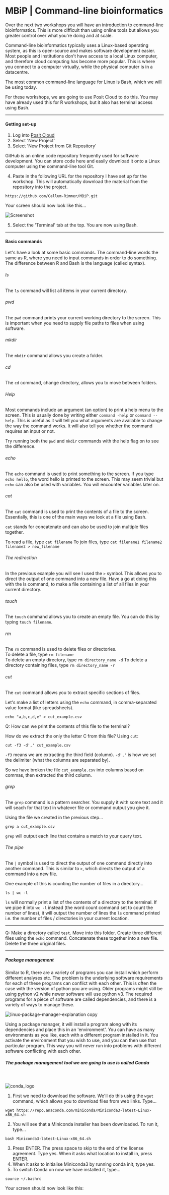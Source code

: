 # MBiP | Command-line bioinformatics

Over the next two workshops you will have an introduction to command-line bioinformatics. This is more difficult than using online tools but allows you greater control over what you're doing and at scale.

Command-line bioinformatics typically uses a Linux-based operating system, as this is open-source and makes software development easier. Most people and institutions don't have access to a local Linux computer, and therefore cloud computing has become more popular. This is where you connect to a computer virtually, while the physical computer is in a datacentre.

The most common command-line language for Linux is Bash, which we will be using today.

For these workshops, we are going to use Posit Cloud to do this. You may have already used this for R workshops, but it also has terminal access using Bash.

___

#### Getting set-up

1. Log into [Posit Cloud](https://login.posit.cloud/login?redirect=%2Foauth%2Fauthorize%3Fredirect_uri%3Dhttps%253A%252F%252Fposit.cloud%252Flogin%26client_id%3Dposit-cloud%26response_type%3Dcode%26show_auth%3D0%26show_login%3D1)
2. Select 'New Project'
3. Select 'New Project from Git Repository'

GitHub is an online code repository frequently used for software development. You can store code here and easily download it onto a Linux computer using the command-line tool Git.

4. Paste in the following URL for the repository I have set up for the workshop. This will automatically download the material from the repository into the project.

```
https://github.com/Callum-Rimmer/MBiP.git
```
Your screen should now look like this...

![Screenshot](https://user-images.githubusercontent.com/72881801/226890032-f2cd9eec-3639-459e-8e1b-55b0c21ef202.png)

5. Select the 'Terminal' tab at the top. You are now using Bash.

___

#### Basic commands

Let's have a look at some basic commands. The command-line words the same as R, where you need to input commands in order to do something. The difference between R and Bash is the language (called syntax).

###### ls

The `ls` command will list all items in your current directory.

###### pwd

The `pwd` command prints your current working directory to the screen. This is important when you need to supply file paths to files when using software.

###### mkdir

The `mkdir` command allows you create a folder.

###### cd

The `cd` command, change directory, allows you to move between folders.

###### Help

Most commands include an argument (an option) to print a help menu to the screen. This is usually done by writing either `command -help` or `command --help`. This is useful as it will tell you what arguments are available to change the way the command works. It will also tell you whether the command requires an input or not.

Try running both the `pwd` and `mkdir` commands with the help flag on to see the difference.

###### echo

The `echo` command is used to print something to the screen. If you type `echo hello`, the word hello is printed to the screen. This may seem trivial but `echo` can also be used with variables. You will encounter variables later on.

###### cat

The `cat` command is used to print the contents of a file to the screen. Essentially, this is one of the main ways we look at a file using Bash.

`cat` stands for concatenate and can also be used to join multiple files together.

To read a file, type `cat filename`
To join files, type `cat filename1 filename2 filename3 > new_filename`

###### The redirection

In the previous example you will see I used the `>` symbol. This allows you to direct the output of one command into a new file. Have a go at doing this with the ls command, to make a file containing a list of all files in your current directory.

###### touch

The `touch` command allows you to create an empty file. You can do this by typing `touch filename`.

###### rm

The `rm` command is used to delete files or directories.\
To delete a file, type `rm filename`\
To delete an empty directory, type `rm directory_name -d`
To delete a directory containing files, type `rm directory_name -r`

###### cut

The `cut` command allows you to extract specific sections of files.

Let's make a list of letters using the `echo` command, in comma-separated value format (like spreadsheets).
```
echo "a,b,c,d,e" > cut_example.csv
```
Q: How can we print the contents of this file to the terminal?

How do we extract the only the letter C from this file? Using `cut`:
```
cut -f3 -d',' cut_example.csv
```
`-f3` means we are extracting the third field (column).
`-d','` is how we set the delimiter (what the columns are separated by).

So we have broken the file `cut_example.csv` into columns based on commas, then extracted the third column.

###### grep

The `grep` command is a pattern searcher. You supply it with some text and it will seach for that text in whatever file or command output you give it.

Using the file we created in the previous step...
```
grep a cut_example.csv
```
`grep` will output each line that contains a match to your query text.

###### The pipe

The `|` symbol is used to direct the output of one command directly into another command. This is similar to `>`, which directs the output of a command into a new file.

One example of this is counting the number of files in a directory...
```
ls | wc -l
```
`ls` will normally print a list of the contents of a directory to the terminal. If we pipe it into `wc -l` instead (the word count command set to count the number of lines), it will output the number of lines the `ls` command printed i.e. the number of files / directories in your current location.
___

Q: Make a directory called `test`. Move into this folder. Create three different files using the `echo` command. Concatenate these together into a new file. Delete the three original files.
___

##### Package management

Similar to R, there are a variety of programs you can install which perform different analyses etc. The problem is the underlying software requirements for each of these programs can conflict with each other. This is often the case with the version of python you are using. Older programs might still be using python v2 while newer software will use python v3. The required programs for a piece of software are called dependencies, and there is a variety of ways to manage these.

![linux-package-manager-explanation copy](https://user-images.githubusercontent.com/72881801/202696960-655d33be-1e86-46f8-bd0e-c99be19e7609.jpg)

Using a package manager, it will install a program along with its dependencies and place this in an 'environment'. You can have as many environments as you like, each with a different program installed in it. You activate the environment that you wish to use, and you can then use that particular program. This way you will never run into problems with different software conflicting with each other.

##### The package management tool we are going to use is called Conda
\
\
![conda_logo](https://user-images.githubusercontent.com/72881801/202698181-ccb6bbc3-c6c9-4733-9cfe-e47f06001546.png)

1. First we need to download the software. We'll do this using the `wget` command, which allows you to download files from web links. Type...
```
wget https://repo.anaconda.com/miniconda/Miniconda3-latest-Linux-x86_64.sh
```
2. You will see that a Miniconda installer has been downloaded. To run it, type...
```
bash Miniconda3-latest-Linux-x86_64.sh
```
3. Press ENTER. The press space to skip to the end of the license agreement. Type yes. When it asks what location to install in, press ENTER.
4. When it asks to initialise Miniconda3 by running conda init, type yes.
5. To switch Conda on now we have installed it, type...
```
source ~/.bashrc
```
Your screen should now look like this:

